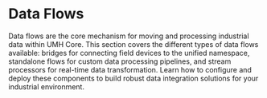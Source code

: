 # Data Flows

Data flows are the core mechanism for moving and processing industrial data within UMH Core. This section covers the different types of data flows available: bridges for connecting field devices to the unified namespace, standalone flows for custom data processing pipelines, and stream processors for real-time data transformation. Learn how to configure and deploy these components to build robust data integration solutions for your industrial environment.

